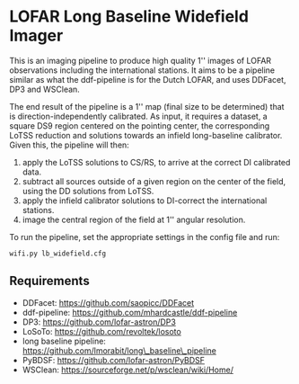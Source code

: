 # LOFAR Long Baseline Widefield Imager 
This is an imaging pipeline to produce high quality 1'' images of LOFAR observations including the international stations. It aims to be a pipeline similar as what the ddf-pipeline is for the Dutch LOFAR, and uses DDFacet, DP3 and WSClean.

The end result of the pipeline is a 1'' map (final size to be determined) that is direction-independently calibrated. As input, it requires a dataset, a square DS9 region centered on the pointing center, the corresponding LoTSS reduction and solutions towards an infield long-baseline calibrator. Given this, the pipeline will then:

1. apply the LoTSS solutions to CS/RS, to arrive at the correct DI calibrated data.
2. subtract all sources outside of a given region on the center of the field, using the DD solutions from LoTSS.
3. apply the infield calibrator solutions to DI-correct the international stations.
4. image the central region of the field at 1'' angular resolution.

To run the pipeline, set the appropriate settings in the config file and run:
```
wifi.py lb_widefield.cfg
```

Requirements
------------
* DDFacet: https://github.com/saopicc/DDFacet
* ddf-pipeline: https://github.com/mhardcastle/ddf-pipeline
* DP3: https://github.com/lofar-astron/DP3
* LoSoTo: https://github.com/revoltek/losoto
* long baseline pipeline: https://github.com/lmorabit/long\_baseline\_pipeline
* PyBDSF: https://github.com/lofar-astron/PyBDSF
* WSClean: https://sourceforge.net/p/wsclean/wiki/Home/
